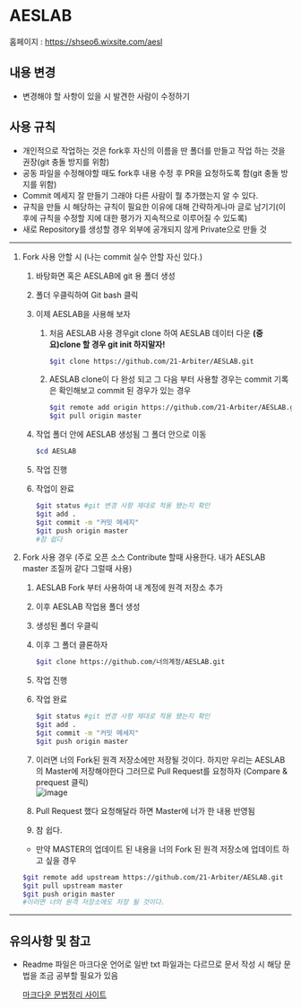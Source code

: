 # AESLAB
홈페이지 : https://shseo6.wixsite.com/aesl  

## 내용 변경
- 변경해야 할 사항이 있을 시 발견한 사람이 수정하기

## 사용 규칙
- 개인적으로 작업하는 것은 fork후 자신의 이름을 딴 폴더를 만들고 작업 하는 것을 권장(git 충돌 방지를 위함)
- 공동 파일을 수정해야할 때도 fork후 내용 수정 후  PR을 요청하도록 함(git 충돌 방지를 위함)
- Commit 메세지 잘 만들기 그래야 다른 사람이 뭘 추가했는지 알 수 있다.
- 규칙을 만들 시 해당하는 규칙이 필요한 이유에 대해 간략하게나마 글로 남기기(이후에 규칙을 수정할 지에 대한 평가가 지속적으로 이루어질 수 있도록)
- 새로 Repository를 생성할 경우 외부에 공개되지 않게 Private으로 만들 것
---
1. Fork 사용 안할 시 (나는 commit 실수 안할 자신 있다.)
   1. 바탕화면 혹은 AESLAB에 git 용 폴더 생성
   2. 폴더 우클릭하여 Git bash 클릭 
   3. 이제 AESLAB을 사용해 보자
      1. 처음 AESLAB 사용 경우git clone 하여 AESLAB 데이터 다운 **(중요)clone 할 경우 git init 하지말자!**
            ````bash
            $git clone https://github.com/21-Arbiter/AESLAB.git
            ````
      
      2. AESLAB clone이 다 완성 되고 그 다음 부터 사용할 경우는 commit 기록은 확인해보고 commit 된 경우가 있는 경우 
            ````bash
            $git remote add origin https://github.com/21-Arbiter/AESLAB.git
            $git pull origin master
            ````

     
   4. 작업 폴더 안에 AESLAB 생성됨 그 폴더 안으로 이동 
        ````bash
        $cd AESLAB
        ````
   5. 작업 진행 
   6. 작업이 완료 
        ````bash
        $git status #git 변경 사항 제대로 적용 됐는지 확인
        $git add .
        $git commit -m "커밋 메세지"
        $git push origin master 
        #참 쉽다
        ````
2. Fork 사용 경우 (주로 오픈 소스 Contribute 할때 사용한다. 내가 AESLAB master 조질꺼 같다 그럴때 사용)
   1. AESLAB Fork 부터 사용하여 내 계정에 원격 저장소 추가
   2. 이후 AESLAB 작업용 폴더 생성
   3. 생성된 폴더 우클릭
   4. 이후 그 폴더 클론하자 
        ````bash
        $git clone https://github.com/너의계정/AESLAB.git
        ````
   5. 작업 진행
   6. 작업 완료
        ````bash
        $git status #git 변경 사항 제대로 적용 됐는지 확인
        $git add .
        $git commit -m "커밋 메세지"
        $git push origin master 
        
        ````  
    1. 이러면 너의 Fork된 원격 저장소에만 저장될 것이다. 하지만 우리는 AESLAB의 Master에 저장해야한다 그러므로 Pull Request를 요청하자 (Compare & prequest 클릭)   
    ![image](https://user-images.githubusercontent.com/86957779/179984146-acb61ad9-cb5c-4821-af6e-f1be7112d03f.png)

    2. Pull Request 했다 요청해달라 하면 Master에 너가 한 내용 반영됨
    3. 참 쉽다.
   * 만약 MASTER의 업데이트 된 내용을 너의 Fork 된 원격 저장소에 업데이트 하고 싶을 경우
    ````bash
    $git remote add upstream https://github.com/21-Arbiter/AESLAB.git
    $git pull upstream master
    $git push origin master
    #이러면 너의 원격 저장소에도 저장 될 것이다.
    ````
---
## 유의사항 및 참고
- Readme 파일은 마크다운 언어로 일반 txt 파일과는 다르므로 문서 작성 시 해당 문법을 조금 공부할 필요가 있음

    [마크다운 문법정리 사이트](https://gist.github.com/ihoneymon/652be052a0727ad59601)
